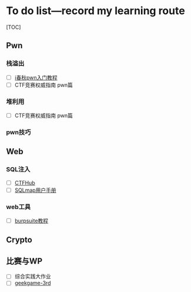 # To do list—record my learning route

[TOC]



## Pwn

### 栈溢出

- [ ] [i春秋pwn入门教程](https://zhuanlan.zhihu.com/p/84050456)
- [ ] CTF竞赛权威指南 pwn篇

### 堆利用

- [ ] CTF竞赛权威指南 pwn篇

### pwn技巧

## Web

### SQL注入

- [ ] [CTFHub](https://blog.csdn.net/qq_41901122/article/details/127973109?spm=1001.2014.3001.5506)
- [ ] [SQLmap用户手册](http://drops.xmd5.com/static/drops/tips-143.html)

### web工具

- [ ] [burpsuite教程](http://drops.xmd5.com/static/drops/tools-1548.html)

## Crypto

## 比赛与WP

- [ ] 综合实践大作业
- [ ] [geekgame-3rd](https://github.com/PKU-GeekGame/geekgame-3rd)